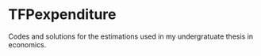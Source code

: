 # TFPexpenditure
Codes and solutions for the estimations used in my undergratuate thesis in economics. 
